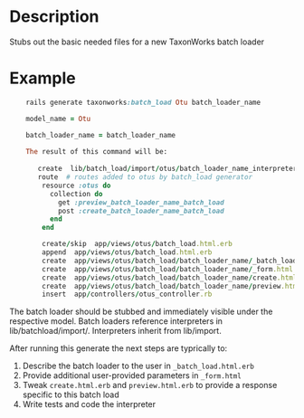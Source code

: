 # Description

Stubs out the basic needed files for a new TaxonWorks batch loader 

# Example

```ruby
    rails generate taxonworks:batch_load Otu batch_loader_name

    model_name = Otu 

    batch_loader_name = batch_loader_name 
    
    The result of this command will be:
      
       create  lib/batch_load/import/otus/batch_loader_name_interpreter.rb
       route  # routes added to otus by batch_load generator
        resource :otus do
          collection do
            get :preview_batch_loader_name_batch_load
            post :create_batch_loader_name_batch_load
          end
        end

        create/skip  app/views/otus/batch_load.html.erb
        append  app/views/otus/batch_load.html.erb
        create  app/views/otus/batch_load/batch_loader_name/_batch_load.html.erb
        create  app/views/otus/batch_load/batch_loader_name/_form.html.erb
        create  app/views/otus/batch_load/batch_loader_name/create.html.erb
        create  app/views/otus/batch_load/batch_loader_name/preview.html.erb
        insert  app/controllers/otus_controller.rb
```

The batch loader should be stubbed and immediately visible under the respective model.
Batch loaders reference interpreters in lib/batchload/import/.  Interpreters inherit
from lib/import. 

After running this generate the next steps are typrically to:
1) Describe the batch loader to the user in `_batch_load.html.erb` 
2) Provide additional user-provided parameters in `_form.html`
3) Tweak `create.html.erb` and `preview.html.erb` to provide a response specific to this batch load
4) Write tests and code the interpreter
